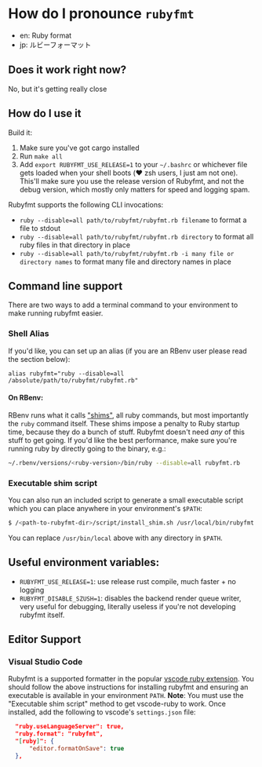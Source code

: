 # How do I pronounce `rubyfmt`
* en: Ruby format
* jp: ルビーフォーマット

## Does it work right now?

No, but it's getting really close

## How do I use it

Build it:
1. Make sure you've got cargo installed
2. Run `make all`
3. Add `export RUBYFMT_USE_RELEASE=1` to your `~/.bashrc` or whichever file gets
   loaded when your shell boots (❤️ zsh users, I just am not one). This'll make
   sure you use the release version of Rubyfmt, and not the debug version, which
   mostly only matters for speed and logging spam.

Rubyfmt supports the following CLI invocations:

* `ruby --disable=all path/to/rubyfmt/rubyfmt.rb filename` to format a file to
  stdout
* `ruby --disable=all path/to/rubyfmt/rubyfmt.rb directory` to format all ruby
  files in that directory in place
* `ruby --disable=all path/to/rubyfmt/rubyfmt.rb -i many file or directory names`
  to format many file and directory names in place

## Command line support
There are two ways to add a terminal command to your environment to make running
rubyfmt easier.

### Shell Alias
If you'd like, you can set up an alias (if you are an RBenv user please read
the section below):

```
alias rubyfmt="ruby --disable=all /absolute/path/to/rubyfmt/rubyfmt.rb"
```

#### On RBenv:

RBenv runs what it calls ["shims"](https://github.com/rbenv/rbenv#understanding-shims),
all ruby commands, but most importantly the `ruby` command itself. These
shims impose a penalty to Ruby startup time, because they do a bunch of stuff.
Rubyfmt doesn't need *any* of this stuff to get going. If you'd like the
best performance, make sure you're running ruby by directly going to the binary,
e.g.:

```bash
~/.rbenv/versions/<ruby-version>/bin/ruby --disable=all rubyfmt.rb
```

### Executable shim script
You can also run an included script to generate a small executable script which you can
place anywhere in your environment's `$PATH`:

```bash
$ /<path-to-rubyfmt-dir>/script/install_shim.sh /usr/local/bin/rubyfmt
```

You can replace `/usr/bin/local` above with any directory in `$PATH`.

## Useful environment variables:

* `RUBYFMT_USE_RELEASE=1`: use release rust compile, much faster + no logging
* `RUBYFMT_DISABLE_SZUSH=1`: disables the backend render queue writer,
  very useful for debugging, literally useless if you're not developing rubyfmt
  itself.

## Editor Support

### Visual Studio Code

Rubyfmt is a supported formatter in the popular
[vscode ruby extension](https://marketplace.visualstudio.com/items?itemName=rebornix.Ruby).
You should follow the above instructions for installing rubyfmt and ensuring an executable is
available in your environment `PATH`. **Note**: You must use the "Executable shim script" method
to get vscode-ruby to work. Once installed, add the following to vscode's `settings.json` file:

``` json
  "ruby.useLanguageServer": true,
  "ruby.format": "rubyfmt",
  "[ruby]": {
      "editor.formatOnSave": true
  },
```